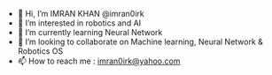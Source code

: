 - 👋 Hi, I’m IMRAN KHAN  @imran0irk
- 👀 I’m interested in robotics and AI
- 🌱 I’m currently learning Neural Network
- 💞️ I’m looking to collaborate on Machine learning, Neural Network & Robotics OS
- 📫 How to reach me :  imran0irk@yahoo.com
